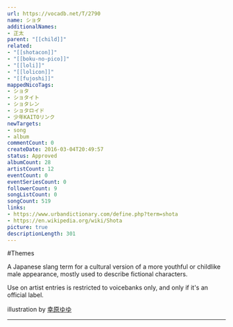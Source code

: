 ```yaml
---
url: https://vocadb.net/T/2790
name: ショタ
additionalNames: 
- 正太
parent: "[[child]]"
related:
- "[[shotacon]]"
- "[[boku-no-pico]]"
- "[[loli]]"
- "[[lolicon]]"
- "[[fujoshi]]"
mappedNicoTags:
- ショタ
- ショタイト
- ショタレン
- ショタロイド
- 少年KAITOリンク
newTargets:
- song
- album
commentCount: 0
createDate: 2016-03-04T20:49:57
status: Approved
albumCount: 28
artistCount: 12
eventCount: 0
eventSeriesCount: 0
followerCount: 9
songListCount: 0
songCount: 519
links: 
- https://www.urbandictionary.com/define.php?term=shota
- https://en.wikipedia.org/wiki/Shota
picture: true
descriptionLength: 301
---
```


#Themes

A Japanese slang term for a cultural version of a more youthful or childlike male appearance, mostly used to describe fictional characters.

Use on artist entries is restricted to voicebanks only, and only if it's an official label.

illustration by [幸原ゆゆ](https://www.pixiv.net/member.php?id=2378869)

---

